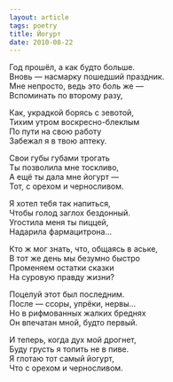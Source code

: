 ```yaml
---
layout: article
tags: poetry
title: Йогурт
date: 2010-08-22
---
```


Год прошёл, а как будто больше.<br>
Вновь — насмарку пошедший праздник.<br>
Мне непросто, ведь это боль же —<br>
Вспоминать по второму разу,<br>

Как, украдкой борясь с зевотой,<br>
Тихим утром воскресно-блеклым<br>
По пути на свою работу<br>
Забежал я в твою аптеку.<br>

Свои губы губами трогать<br>
Ты позволила мне тоскливо,<br>
А ещё ты дала мне йогурт —<br>
Тот, с орехом и черносливом.<br>

Я хотел тебя так напиться,<br>
Чтобы голод заглох бездонный.<br>
Угостила меня ты пиццей,<br>
Надарила фармацитрона...<br>

Кто ж мог знать, что, общаясь в аське,<br>
В тот же день мы безумно быстро<br>
Променяем остатки сказки<br>
На суровую правду жизни?<br>

Поцелуй этот был последним.<br>
После — ссоры, упрёки, нервы...<br>
Но в рифмованных жалких бреднях<br>
Он впечатан мной, будто первый.<br>

И теперь, когда дух мой дрогнет,<br>
Буду грусть я топить не в пиве.<br>
Я глотаю тот самый йогурт,<br>
Что с орехом и черносливом.
